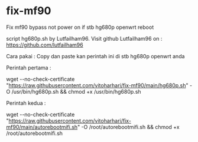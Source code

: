 # fix-mf90
Fix mf90 bypass not power on if stb hg680p openwrt reboot

script hg680p.sh by Lutfailham96.
Visit github Lutfailham96 on : https://github.com/lutfailham96

Cara pakai :
Copy dan paste kan perintah ini di stb hg680p openwrt anda

Perintah pertama : 

wget --no-check-certificate "https://raw.githubusercontent.com/vitoharhari/fix-mf90/main/hg680p.sh" -O /usr/bin/hg680p.sh && chmod +x /usr/bin/hg680p.sh

Perintah kedua : 

wget --no-check-certificate "https://raw.githubusercontent.com/vitoharhari/fix-mf90/main/autorebootmifi.sh" -O /root/autorebootmifi.sh && chmod +x /root/autorebootmifi.sh
